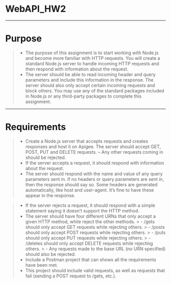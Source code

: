 # WebAPI_HW2

----------------

# Purpose

> - The purpose of this assignment is to start working with Node.js and become more familiar with HTTP requests.
You will create a standard Node.js server to handle incoming HTTP requests and then respond with information about
the request. 
> - The server should be able to read incoming header and query parameters and include this information in the response.
The server should also only accept certain incoming requests and block others. You may use any of the standard packages included in Node.js or any third-party packages to complete this assignment.


----------------  

# Requirements
> - Create a Node.js server that accepts requests and creates responses and host it on Apigee. The server should accept GET, POST, PUT and DELETE requests. – Any other requests coming in should be rejected.
> - If the server accepts a request, it should respond with information about the request.
> - The server should respond with the name and value of any query parameters sent in. If no headers or query parameters are sent in, then the response should say so. Some headers are generated automatically, like host and user-agent. It’s fine to have these appear in the response.

> - If the server rejects a request, it should respond with a simple statement saying it doesn’t support the HTTP method.
> - The server should have four different URNs that only accept a given HTTP method, while reject the other methods.
    > - /gets should only accept GET requests while rejecting others.
    > - /posts should only accept POST requests while rejecting others.
    > - /puts should only accept PUT requests while rejecting others.
    > - /deletes should only accept DELETE requests while rejecting others.
    > - Any requests made to the base URL (no URN specified) should also be rejected.
> - Include a Postman project that can shows all the requirements have been met.
> - This project should include valid requests, as well as requests that fail (sending a POST request to /gets, etc.).
